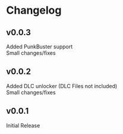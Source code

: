 # Changelog  
    
## v0.0.3  
Added PunkBuster support  
Small changes/fixes  
  
## v0.0.2  
Added DLC unlocker (DLC Files not included)  
Small changes/fixes  
  
## v0.0.1  
Initial Release
